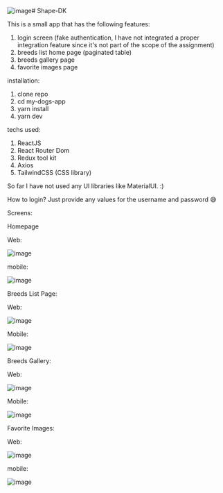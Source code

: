 ![image](https://github.com/gkudemus/Shape-DK/assets/6787094/912df834-0bdc-4e4d-baed-465e212a77ad)# Shape-DK


This is a small app that has the following features:

1. login screen (fake authentication, I have not integrated a proper integration feature since it's not part of the scope of the assignment)
2. breeds list home page  (paginated table)
3. breeds gallery page
4. favorite images page

installation:

1. clone repo
2. cd my-dogs-app
3. yarn install
4. yarn dev

techs used:

1. ReactJS
2. React Router Dom
3. Redux tool kit
4. Axios
5. TailwindCSS (CSS library)

So far I have not used any UI libraries like MaterialUI. :)

How to login? Just provide any values for the username and password 😅

Screens:

Homepage

Web:

![image](https://github.com/gkudemus/Shape-DK/assets/6787094/5f544321-250d-4f9b-896c-33dda2090671)

mobile:

![image](https://github.com/gkudemus/Shape-DK/assets/6787094/c7501d0e-4f70-4aee-98e0-71605c561574)

Breeds List Page:

Web:

![image](https://github.com/gkudemus/Shape-DK/assets/6787094/9c9ce129-3746-461e-94e7-70d13c6f879d)

Mobile:

![image](https://github.com/gkudemus/Shape-DK/assets/6787094/a1eb2e35-cfd4-4e5a-8150-b5fe6f8d7ea7)

Breeds Gallery:

Web:

![image](https://github.com/gkudemus/Shape-DK/assets/6787094/3c987d15-a779-48f2-80c5-cc4a4e7ba030)

Mobile:

![image](https://github.com/gkudemus/Shape-DK/assets/6787094/8a298788-09c8-42eb-86a1-084b253f995e)

Favorite Images:

Web:

![image](https://github.com/gkudemus/Shape-DK/assets/6787094/cadb0a32-01d4-48ee-83e8-e5638cd1d2a0)

mobile:

![image](https://github.com/gkudemus/Shape-DK/assets/6787094/b51cd279-2e00-4659-ad9a-0e8b65c1d610)






